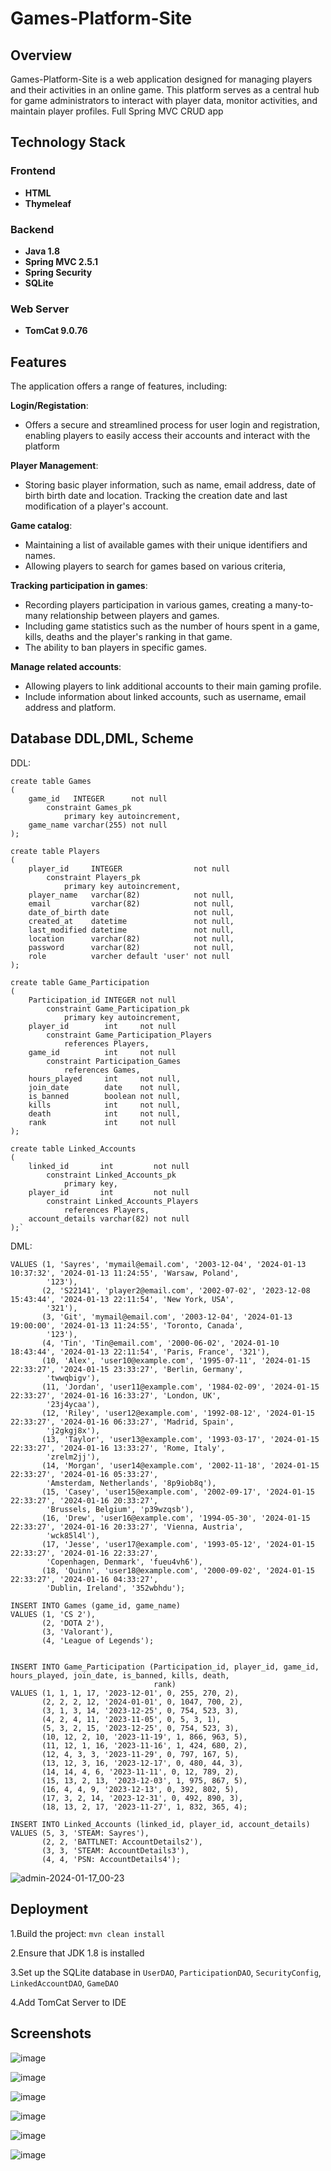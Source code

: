 # Games-Platform-Site

## Overview
Games-Platform-Site is a web application designed for managing players and their activities in an online game. This platform serves as a central hub for game administrators to interact with player data, monitor activities, and maintain player profiles.
Full Spring MVC CRUD app

## Technology Stack

### Frontend
- **HTML**
- **Thymeleaf**

### Backend
- **Java 1.8**
- **Spring MVC 2.5.1** 
- **Spring Security** 
- **SQLite** 

### Web Server
- **TomCat 9.0.76**

## Features
The application offers a range of features, including:

**Login/Registation**: 
- Offers a secure and streamlined process for user login and registration, enabling players to easily access their accounts and interact with the platform

**Player Management**:
- Storing basic player information, such as name, email address, date of birth
birth date and location. Tracking the creation date and last modification of a player's account.

**Game catalog**:
- Maintaining a list of available games with their unique identifiers and names.
- Allowing players to search for games based on various criteria,

**Tracking participation in games**:
- Recording players participation in various games, creating a many-to-many relationship between
players and games.
- Including game statistics such as the number of hours spent in a game, kills, deaths and the
player's ranking in that game.
- The ability to ban players in specific games.

**Manage related accounts**:
- Allowing players to link additional accounts to their main gaming profile.
- Include information about linked accounts, such as username, email address and
platform.


## Database DDL,DML, Scheme

DDL:
```
create table Games
(
    game_id   INTEGER      not null
        constraint Games_pk
            primary key autoincrement,
    game_name varchar(255) not null
);

create table Players
(
    player_id     INTEGER                not null
        constraint Players_pk
            primary key autoincrement,
    player_name   varchar(82)            not null,
    email         varchar(82)            not null,
    date_of_birth date                   not null,
    created_at    datetime               not null,
    last_modified datetime               not null,
    location      varchar(82)            not null,
    password      varchar(82)            not null,
    role          varcher default 'user' not null
);

create table Game_Participation
(
    Participation_id INTEGER not null
        constraint Game_Participation_pk
            primary key autoincrement,
    player_id        int     not null
        constraint Game_Participation_Players
            references Players,
    game_id          int     not null
        constraint Participation_Games
            references Games,
    hours_played     int     not null,
    join_date        date    not null,
    is_banned        boolean not null,
    kills            int     not null,
    death            int     not null,
    rank             int     not null
);

create table Linked_Accounts
(
    linked_id       int         not null
        constraint Linked_Accounts_pk
            primary key,
    player_id       int         not null
        constraint Linked_Accounts_Players
            references Players,
    account_details varchar(82) not null
);`
```

DML:
```INSERT INTO Players (player_id, player_name, email, date_of_birth, created_at, last_modified, location, password)
VALUES (1, 'Sayres', 'mymail@email.com', '2003-12-04', '2024-01-13 10:37:32', '2024-01-13 11:24:55', 'Warsaw, Poland',
        '123'),
       (2, 'S22141', 'player2@email.com', '2002-07-02', '2023-12-08 15:43:44', '2024-01-13 22:11:54', 'New York, USA',
        '321'),
       (3, 'Git', 'mymail@email.com', '2003-12-04', '2024-01-13 19:00:00', '2024-01-13 11:24:55', 'Toronto, Canada',
        '123'),
       (4, 'Tin', 'Tin@email.com', '2000-06-02', '2024-01-10 18:43:44', '2024-01-13 22:11:54', 'Paris, France', '321'),
       (10, 'Alex', 'user10@example.com', '1995-07-11', '2024-01-15 22:33:27', '2024-01-15 23:33:27', 'Berlin, Germany',
        'twwqbigv'),
       (11, 'Jordan', 'user11@example.com', '1984-02-09', '2024-01-15 22:33:27', '2024-01-16 16:33:27', 'London, UK',
        '23j4ycaa'),
       (12, 'Riley', 'user12@example.com', '1992-08-12', '2024-01-15 22:33:27', '2024-01-16 06:33:27', 'Madrid, Spain',
        'j2gkgj8x'),
       (13, 'Taylor', 'user13@example.com', '1993-03-17', '2024-01-15 22:33:27', '2024-01-16 13:33:27', 'Rome, Italy',
        'zrelm2jj'),
       (14, 'Morgan', 'user14@example.com', '2002-11-18', '2024-01-15 22:33:27', '2024-01-16 05:33:27',
        'Amsterdam, Netherlands', '8p9iob8q'),
       (15, 'Casey', 'user15@example.com', '2002-09-17', '2024-01-15 22:33:27', '2024-01-16 20:33:27',
        'Brussels, Belgium', 'p39wzqsb'),
       (16, 'Drew', 'user16@example.com', '1994-05-30', '2024-01-15 22:33:27', '2024-01-16 20:33:27', 'Vienna, Austria',
        'wck85l4l'),
       (17, 'Jesse', 'user17@example.com', '1993-05-12', '2024-01-15 22:33:27', '2024-01-16 22:33:27',
        'Copenhagen, Denmark', 'fueu4vh6'),
       (18, 'Quinn', 'user18@example.com', '2000-09-02', '2024-01-15 22:33:27', '2024-01-16 04:33:27',
        'Dublin, Ireland', '352wbhdu');

INSERT INTO Games (game_id, game_name)
VALUES (1, 'CS 2'),
       (2, 'DOTA 2'),
       (3, 'Valorant'),
       (4, 'League of Legends');


INSERT INTO Game_Participation (Participation_id, player_id, game_id, hours_played, join_date, is_banned, kills, death,
                                rank)
VALUES (1, 1, 1, 17, '2023-12-01', 0, 255, 270, 2),
       (2, 2, 2, 12, '2024-01-01', 0, 1047, 700, 2),
       (3, 1, 3, 14, '2023-12-25', 0, 754, 523, 3),
       (4, 2, 4, 11, '2023-11-05', 0, 5, 3, 1),
       (5, 3, 2, 15, '2023-12-25', 0, 754, 523, 3),
       (10, 12, 2, 10, '2023-11-19', 1, 866, 963, 5),
       (11, 12, 1, 16, '2023-11-16', 1, 424, 680, 2),
       (12, 4, 3, 3, '2023-11-29', 0, 797, 167, 5),
       (13, 12, 3, 16, '2023-12-17', 0, 480, 44, 3),
       (14, 14, 4, 6, '2023-11-11', 0, 12, 789, 2),
       (15, 13, 2, 13, '2023-12-03', 1, 975, 867, 5),
       (16, 4, 4, 9, '2023-12-13', 0, 392, 802, 5),
       (17, 3, 2, 14, '2023-12-31', 0, 492, 890, 3),
       (18, 13, 2, 17, '2023-11-27', 1, 832, 365, 4);

INSERT INTO Linked_Accounts (linked_id, player_id, account_details)
VALUES (5, 3, 'STEAM: Sayres'),
       (2, 2, 'BATTLNET: AccountDetails2'),
       (3, 3, 'STEAM: AccountDetails3'),
       (4, 4, 'PSN: AccountDetails4');
```



![admin-2024-01-17_00-23](https://github.com/Sayres11/Games-platform-site/assets/44787029/63b906e7-2481-462e-a5fa-7439f809e00b)





## Deployment
1.Build the project: `mvn clean install`

2.Ensure that JDK 1.8 is installed

3.Set up the SQLite database in `UserDAO`, `ParticipationDAO`, `SecurityConfig`, `LinkedAccountDAO`, `GameDAO`

4.Add TomCat Server to IDE


## Screenshots

![image](https://github.com/Sayres11/Games-platform-site/assets/44787029/70e627b7-c550-49e3-a9c1-7333de9af301)

![image](https://github.com/Sayres11/Games-platform-site/assets/44787029/97514fc1-71ac-4d29-a2a8-60bde2404969)

![image](https://github.com/Sayres11/Games-platform-site/assets/44787029/dc18b61d-76b7-48f9-bce1-0cb5867858e5)

![image](https://github.com/Sayres11/Games-platform-site/assets/44787029/83a3c2a5-ab2b-4f82-8387-f4d059b4b40a)

![image](https://github.com/Sayres11/Games-platform-site/assets/44787029/76c0076e-c32a-42ed-a914-c7d1c9b5eb49)

![image](https://github.com/Sayres11/Games-platform-site/assets/44787029/1de6fbed-49fd-4143-9d60-986d1c6519cb)





